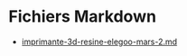 # Fichiers Markdown

- [imprimante-3d-resine-elegoo-mars-2.md](imprimante-3d-resine-elegoo-mars-2.md)
